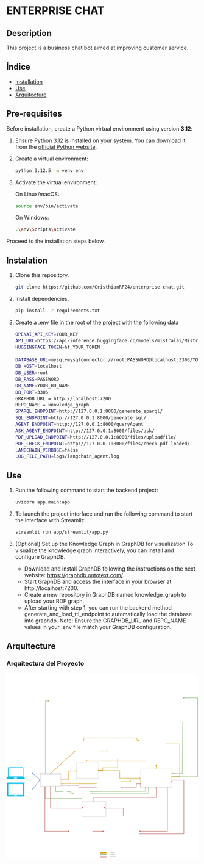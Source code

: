 # ENTERPRISE CHAT

## Description
This project is a business chat bot aimed at improving customer service.
## Índice
- [Installation](#installation)
- [Use](#use)
- [Arquitecture](#arquitecture)
  
## Pre-requisites
Before installation, create a Python virtual environment using version **3.12**:
1. Ensure Python 3.12 is installed on your system. You can download it from the [official Python website](https://www.python.org/).
2. Create a virtual environment:
   ```bash
   python 3.12.5 -m venv env
   ```
3. Activate the virtual environment:

   On Linux/macOS:
   ```bash
   source env/bin/activate
   ```

   On Windows:
   ```bash
   .\env\Scripts\activate
   ```
Proceed to the installation steps below.
   
## Instalation
1. Clone this repository.
   ```bash
   git clone https://github.com/CristhianRF24/enterprise-chat.git
   ```
   
2. Install dependencies.
   ```bash
   pip install -r requirements.txt
   ```
3. Create a .env file in the root of the project with the following data
    ```bash
    OPENAI_API_KEY=YOUR_KEY
    API_URL=https://api-inference.huggingface.co/models/mistralai/Mistral-7B-Instruct-v0.3/v1/chat/completions
    HUGGINGFACE_TOKEN=hf_YOUR_TOKEN

    DATABASE_URL=mysql+mysqlconnector://root:PASSWORD@localhost:3306/YOUR_BD_NAME
    DB_HOST=localhost
    DB_USER=root
    DB_PASS=PASSWORD
    DB_NAME=YOUR_BD_NAME
    DB_PORT=3306
    GRAPHDB_URL = http://localhost:7200
    REPO_NAME = knowledge_graph
    SPARQL_ENDPOINT=http://127.0.0.1:8000/generate_sparql/
    SQL_ENDPOINT=http://127.0.0.1:8000/generate_sql/
    AGENT_ENDPOINT=http://127.0.0.1:8000/queryAgent
    ASK_AGENT_ENDPOINT=http://127.0.0.1:8000/files/ask/
    PDF_UPLOAD_ENDPOINT=http://127.0.0.1:8000/files/uploadfile/
    PDF_CHECK_ENDPOINT=http://127.0.0.1:8000/files/check-pdf-loaded/
    LANGCHAIN_VERBOSE=false
    LOG_FILE_PATH=logs/langchain_agent.log
    ```

## Use
1. Run the following command to start the backend project:
   ```bash
   uvicorn app.main:app
   ```
2. To launch the project interface and run the following command to start the interface with Streamlit:
   ```bash
   streamlit run app/streamlit/app.py
   ```

4. (Optional) Set up the Knowledge Graph in GraphDB for visualization
   To visualize the knowledge graph interactively, you can install and configure GraphDB.

   - Download and install GraphDB following the instructions on the next website: https://graphdb.ontotext.com/.
   - Start GraphDB and access the interface in your browser at http://localhost:7200.
   - Create a new repository in GraphDB named knowledge_graph to upload your RDF graph.
   - After starting with step 1, you can run the backend method generate_and_load_ttl_endpoint to automatically load the database into graphdb.
Note: Ensure the GRAPHDB_URL and REPO_NAME values in your .env file match your GraphDB configuration.

## Arquitecture

### Arquitectura del Proyecto

![Diagrama de arquitectura](seller-chat.drawio.svg)

